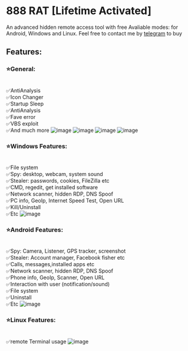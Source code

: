 # 888 RAT [Lifetime Activated]
An advanced hidden remote access tool with free Avaliable modes: for Android, Windows and Linux. Feel free to contact me by [telegram](https://t.me/inheritedeu) to buy

## Features:
### ⭐General:
<br>✅AntiAnalysis
<br>✅Icon Changer
<br>✅Startup Sleep
<br>✅AntiAnalysis
<br>✅Fave error
<br>✅VBS exploit
<br>✅And much more
![image](https://github.com/user-attachments/assets/6a209f57-7640-4571-838b-efcee6088ceb)
![image](https://github.com/user-attachments/assets/e903bef8-ded1-4705-a205-918c4400d810)
![image](https://github.com/user-attachments/assets/c7fcbcea-a5a3-46d3-9b90-f9522970b4d2)
![image](https://github.com/user-attachments/assets/bd6384a7-f08b-4c82-9b49-d1253d079c0f)

### ⭐Windows Features:
<br>✅File system
<br>✅Spy: desktop, webcam, system sound
<br>✅Stealer: passwords, cookies, FileZilla etc
<br>✅CMD, regedit, get installed software
<br>✅Network scanner, hidden RDP, DNS Spoof
<br>✅PC info, GeoIp, Internet Speed Test, Open URL
<br>✅Kill/Uninstall
<br>✅Etc
![image](https://github.com/user-attachments/assets/e0add4a3-4124-4c7e-8362-e9edd1079b8f)

### ⭐Android Features:
<br>✅Spy: Camera, Listener, GPS tracker, screenshot
<br>✅Stealer: Account manager, Facebook fisher etc
<br>✅Calls, messages,installed apps etc
<br>✅Network scanner, hidden RDP, DNS Spoof
<br>✅Phone info, GeoIp, Scanner, Open URL
<br>✅Interaction with user (notification/sound)
<br>✅File system
<br>✅Uninstall
<br>✅Etc
![image](https://github.com/user-attachments/assets/ecdcb61f-fa4c-44f8-9bbd-fe9ff7357958)

### ⭐Linux Features:
<br>✅remote Terminal usage
![image](https://github.com/user-attachments/assets/30b09135-95c5-40f5-8859-69161e5cb8d2)


